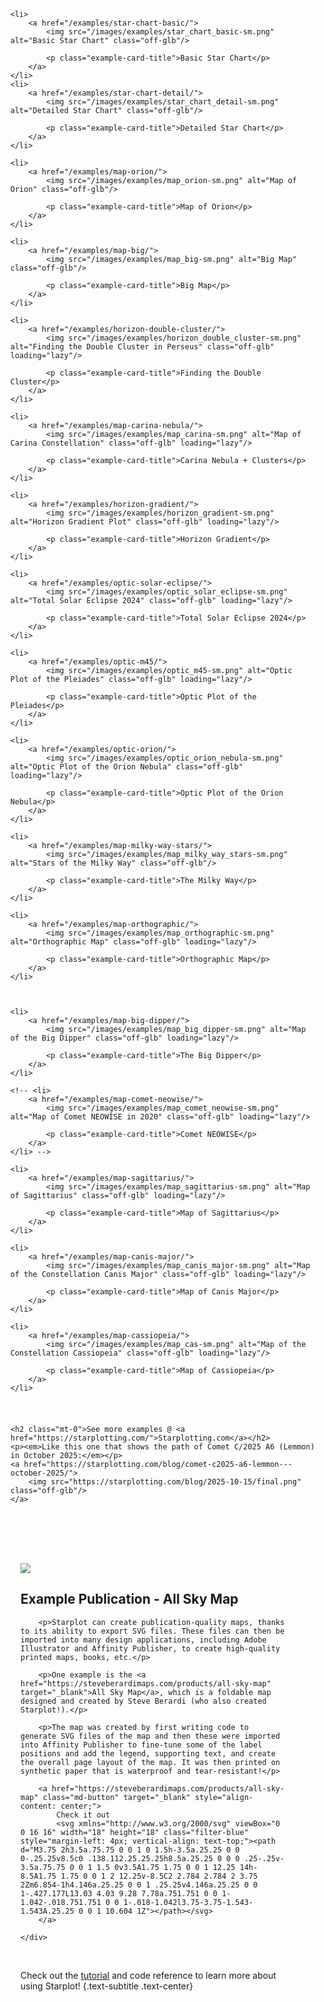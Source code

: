 <div class="grid cards examples" markdown>


<ul>

    <li>
        <a href="/examples/star-chart-basic/">
            <img src="/images/examples/star_chart_basic-sm.png" alt="Basic Star Chart" class="off-glb"/>

            <p class="example-card-title">Basic Star Chart</p>
        </a>
    </li>
    <li>
        <a href="/examples/star-chart-detail/">
            <img src="/images/examples/star_chart_detail-sm.png" alt="Detailed Star Chart" class="off-glb"/>

            <p class="example-card-title">Detailed Star Chart</p>
        </a>
    </li>

    <li>
        <a href="/examples/map-orion/">
            <img src="/images/examples/map_orion-sm.png" alt="Map of Orion" class="off-glb"/>

            <p class="example-card-title">Map of Orion</p>
        </a>
    </li>

    <li>
        <a href="/examples/map-big/">
            <img src="/images/examples/map_big-sm.png" alt="Big Map" class="off-glb"/>

            <p class="example-card-title">Big Map</p>
        </a>
    </li>

    <li>
        <a href="/examples/horizon-double-cluster/">
            <img src="/images/examples/horizon_double_cluster-sm.png" alt="Finding the Double Cluster in Perseus" class="off-glb" loading="lazy"/>

            <p class="example-card-title">Finding the Double Cluster</p>
        </a>
    </li>

    <li>
        <a href="/examples/map-carina-nebula/">
            <img src="/images/examples/map_carina-sm.png" alt="Map of Carina Constellation" class="off-glb" loading="lazy"/>

            <p class="example-card-title">Carina Nebula + Clusters</p>
        </a>
    </li>

    <li>
        <a href="/examples/horizon-gradient/">
            <img src="/images/examples/horizon_gradient-sm.png" alt="Horizon Gradient Plot" class="off-glb" loading="lazy"/>

            <p class="example-card-title">Horizon Gradient</p>
        </a>
    </li>

    <li>
        <a href="/examples/optic-solar-eclipse/">
            <img src="/images/examples/optic_solar_eclipse-sm.png" alt="Total Solar Eclipse 2024" class="off-glb" loading="lazy"/>

            <p class="example-card-title">Total Solar Eclipse 2024</p>
        </a>
    </li>

    <li>
        <a href="/examples/optic-m45/">
            <img src="/images/examples/optic_m45-sm.png" alt="Optic Plot of the Pleiades" class="off-glb" loading="lazy"/>

            <p class="example-card-title">Optic Plot of the Pleiades</p>
        </a>
    </li>

    <li>
        <a href="/examples/optic-orion/">
            <img src="/images/examples/optic_orion_nebula-sm.png" alt="Optic Plot of the Orion Nebula" class="off-glb" loading="lazy"/>

            <p class="example-card-title">Optic Plot of the Orion Nebula</p>
        </a>
    </li>

    <li>
        <a href="/examples/map-milky-way-stars/">
            <img src="/images/examples/map_milky_way_stars-sm.png" alt="Stars of the Milky Way" class="off-glb"/>

            <p class="example-card-title">The Milky Way</p>
        </a>
    </li>

    <li>
        <a href="/examples/map-orthographic/">
            <img src="/images/examples/map_orthographic-sm.png" alt="Orthographic Map" class="off-glb" loading="lazy"/>

            <p class="example-card-title">Orthographic Map</p>
        </a>
    </li>

    

    <li>
        <a href="/examples/map-big-dipper/">
            <img src="/images/examples/map_big_dipper-sm.png" alt="Map of the Big Dipper" class="off-glb" loading="lazy"/>

            <p class="example-card-title">The Big Dipper</p>
        </a>
    </li>

    <!-- <li>
        <a href="/examples/map-comet-neowise/">
            <img src="/images/examples/map_comet_neowise-sm.png" alt="Map of Comet NEOWISE in 2020" class="off-glb" loading="lazy"/>

            <p class="example-card-title">Comet NEOWISE</p>
        </a>
    </li> -->

    <li>
        <a href="/examples/map-sagittarius/">
            <img src="/images/examples/map_sagittarius-sm.png" alt="Map of Sagittarius" class="off-glb" loading="lazy"/>

            <p class="example-card-title">Map of Sagittarius</p>
        </a>
    </li>

    <li>
        <a href="/examples/map-canis-major/">
            <img src="/images/examples/map_canis_major-sm.png" alt="Map of the Constellation Canis Major" class="off-glb" loading="lazy"/>

            <p class="example-card-title">Map of Canis Major</p>
        </a>
    </li>

    <li>
        <a href="/examples/map-cassiopeia/">
            <img src="/images/examples/map_cas-sm.png" alt="Map of the Constellation Cassiopeia" class="off-glb" loading="lazy"/>

            <p class="example-card-title">Map of Cassiopeia</p>
        </a>
    </li>

    
</ul>

</div>

<div class="info-panel bg-info " style="padding: 24px; width: 100%;">

    <h2 class="mt-0">See more examples @ <a href="https://starplotting.com/">Starplotting.com</a></h2>
    <p><em>Like this one that shows the path of Comet C/2025 A6 (Lemmon) in October 2025:</em></p>
    <a href="https://starplotting.com/blog/comet-c2025-a6-lemmon---october-2025/">
        <img src="https://starplotting.com/blog/2025-10-15/final.png" class="off-glb"/>
    </a>
</div>

<br/>

<div class="info-panel bg-info columns-2" style="padding: 40px;">
    <a href="https://steveberardimaps.com/products/all-sky-map" target="_blank">
        <img src="/images/cover-front-sm-360.png" style="max-width: 240px; padding-right: 28px;" class="off-glb">
    </a>
    <div class="md-typeset">
        <h2 class="mt-0">Example Publication - All Sky Map</h2>
        
        <p>Starplot can create publication-quality maps, thanks to its ability to export SVG files. These files can then be imported into many design applications, including Adobe Illustrator and Affinity Publisher, to create high-quality printed maps, books, etc.</p>

        <p>One example is the <a href="https://steveberardimaps.com/products/all-sky-map" target="_blank">All Sky Map</a>, which is a foldable map designed and created by Steve Berardi (who also created Starplot!).</p>
        
        <p>The map was created by first writing code to generate SVG files of the map and then these were imported into Affinity Publisher to fine-tune some of the label positions and add the legend, supporting text, and create the overall page layout of the map. It was then printed on synthetic paper that is waterproof and tear-resistant!</p>
    
        <a href="https://steveberardimaps.com/products/all-sky-map" class="md-button" target="_blank" style="align-content: center;">
            Check it out
            <svg xmlns="http://www.w3.org/2000/svg" viewBox="0 0 16 16" width="18" height="18" class="filter-blue" style="margin-left: 4px; vertical-align: text-top;"><path d="M3.75 2h3.5a.75.75 0 0 1 0 1.5h-3.5a.25.25 0 0 0-.25.25v8.5c0 .138.112.25.25.25h8.5a.25.25 0 0 0 .25-.25v-3.5a.75.75 0 0 1 1.5 0v3.5A1.75 1.75 0 0 1 12.25 14h-8.5A1.75 1.75 0 0 1 2 12.25v-8.5C2 2.784 2.784 2 3.75 2Zm6.854-1h4.146a.25.25 0 0 1 .25.25v4.146a.25.25 0 0 1-.427.177L13.03 4.03 9.28 7.78a.751.751 0 0 1-1.042-.018.751.751 0 0 1-.018-1.042l3.75-3.75-1.543-1.543A.25.25 0 0 1 10.604 1Z"></path></svg>
        </a>
    
    </div>
</div>

<br/>

Check out the [tutorial](tutorial.md) and code reference to learn more about using Starplot!
{.text-subtitle .text-center}

<br/>
<br/>
